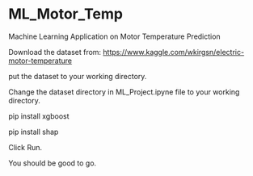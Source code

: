 # ML_Motor_Temp
Machine Learning Application on Motor Temperature Prediction

Download the dataset from:
https://www.kaggle.com/wkirgsn/electric-motor-temperature

put the dataset to your working directory.

Change the dataset directory in ML_Project.ipyne file to your working directory.

pip install xgboost

pip install shap

Click Run. 

You should be good to go.
